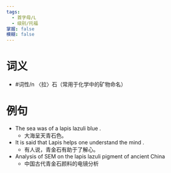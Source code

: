 ```yaml
---
tags:
  - 首字母/L
  - 级别/托福
掌握: false
模糊: false
---
```

# 词义
- #词性/n  〈拉〉石（常用于化学中的矿物命名）
# 例句
- The sea was of a lapis lazuli blue .
	- 大海呈天青石色。
- It is said that Lapis helps one understand the mind .
	- 有人说，青金石有助于了解心。
- Analysis of SEM on the lapis lazuli pigment of ancient China
	- 中国古代青金石颜料的电镜分析
